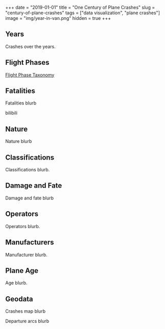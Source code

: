 +++
date = "2019-01-01"
title = "One Century of Plane Crashes"
slug = "century-of-plane-crashes"
tags = ["data visualization", "plane crashes"]
image = "img/year-in-van.png"
hidden = true
+++

## Years

Crashes over the years.

<div id="viz-years"></div>

## Flight Phases

[Flight Phase Taxonomy](https://www.skybrary.aero/index.php/Flight_Phase_Taxonomy)

<div id="viz-phase"></div>

## Fatalities

Fatalities blurb

<div id="viz-fat-hist"></div>

bilibili

<div id="viz-fat-avg"></div>

## Nature

Nature blurb

<div id="viz-nature"></div>

## Classifications

Classifications blurb.

<div id="viz-classifications-force"></div>

## Damage and Fate

Damage and fate blurb

<div id="viz-damage-fate"></div>

<div id="viz-damage-matrix"></div>

## Operators

Operators blurb.

<div id="viz-operator-by-year"></div>

## Manufacturers

Manufacturer blurb.

<div id="viz-maker"></div>

## Plane Age

Age blurb.

<div id="viz-plane-age"></div>

## Geodata

Crashes map blurb

<div id="map-crashes-heatmap"></div>

Departure arcs blurb

<div id="map-departure-arcs"></div>

<!-- <script src="http://localhost:9001/bundle.js"></script> -->
<script src="/plane-crashes/bundle.js"></script>
